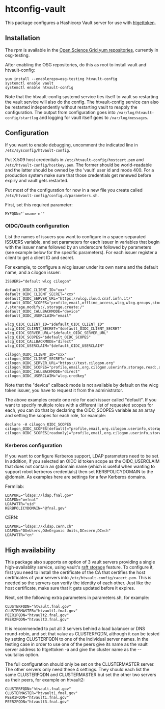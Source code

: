 # htconfig-vault
This package configures a Hashicorp Vault server for use with 
[htgettoken](https://github.com/fermitools/htgettoken).

## Installation

The rpm is available in the
[Open Science Grid yum repositories](https://opensciencegrid.org/docs/common/yum/#install-the-osg-repositories), currently in osg-testing.

After enabling the OSG repositories, do this as root to install vault
and htvault-config:
```
yum install --enablerepo=osg-testing htvault-config
systemctl enable vault
systemctl enable htvault-config
```

Note that the htvault-config systemd service ties itself to vault so
restarting the vault service will also do the config.  The
htvault-config service can also be restarted independently without
restarting vault to reapply the configuration.  The output from
configuration goes into `/var/log/htvault-config/startlog` and logging
for vault itself goes to `/var/log/messages`. 

## Configuration

If you want to enable debugging, uncomment the indicated line in
`/etc/sysconfig/htvault-config`.

Put X.509 host credentials in `/etc/htvault-config/hostcert.pem`
and `/etc/htvault-config/hostkey.pem`.  The former should be
world-readable and the latter should be owned by the
'vault' user id and mode 400.  For a production system make sure that
those credentials get renewed before expiry and vault gets restarted.

Put most of the configuration for now in a new file you create
called `/etc/htvault-config/config.d/parameters.sh`.

First, set this required parameter:
```
MYFQDN="`uname-n`"
```

### OIDC/Oauth configuration

List the names of issuers you want to configure in a space-separated
ISSUERS variable, and set parameters for each issuer in variables that
begin with the issuer name followed by an underscore followed by
parameters (see example below for the specific parameters).  For each
issuer register a client to get a client ID and secret.

For example, to configure a wlcg issuer under its own name and the
default name, and a cilogon issuer:
```
ISSUERS="default wlcg cilogon"

default_OIDC_CLIENT_ID="xxx" 
default_OIDC_CLIENT_SECRET="xxx"
default_OIDC_SERVER_URL="https://wlcg.cloud.cnaf.infn.it/"
default_OIDC_SCOPES="profile,email,offline_access,wlcg,wlcg.groups,storage.read:
/,storage.modify:/,storage.create:/"
default_OIDC_CALLBACKMODE="device"
default_OIDC_USERCLAIM="email"

wlcg_OIDC_CLIENT_ID="$default_OIDC_CLIENT_ID" 
wlcg_OIDC_CLIENT_SECRET="$default_OIDC_CLIENT_SECRET"
wlcg_OIDC_SERVER_URL="$default_OIDC_SERVER_URL"
wlcg_OIDC_SCOPES="$default_OIDC_SCOPES"
wlcg_OIDC_CALLBACKMODE="direct"
wlcg_OIDC_USERCLAIM="$default_OIDC_USERCLAIM"

cilogon_OIDC_CLIENT_ID="xxx"
cilogon_OIDC_CLIENT_SECRET="xxx"
cilogon_OIDC_SERVER_URL="https://test.cilogon.org"
cilogon_OIDC_SCOPES="profile,email,org.cilogon.userinfo,storage.read:,storage.create:"
cilogon_OIDC_CALLBACKMODE="direct"
cilogon_OIDC_USERCLAIM="wlcg.credkey"
```

Note that the "device" callback mode is not available by default on the
wlcg token issuer, you have to request it from the administrator.

The above examples create one role for each issuer called "default".
If you want to specify multiple roles with a different list of
requested scopes for each, you can do that by declaring the
OIDC_SCOPES variable as an array and setting the scopes for each
role, for example:
```
declare -A cilogon_OIDC_SCOPES
cilogon_OIDC_SCOPES[default]="profile,email,org.cilogon.userinfo,storage.read:,storage.create:"
cilogon_OIDC_SCOPES[readonly]="profile,email,org.cilogon.userinfo,storage.read:"
```

### Kerberos configuration

If you want to configure Kerberos support, LDAP parameters need to be
set.  In addition, if you selected an OIDC id token scope as the
OIDC_USERCLAIM that does not contain an @domain name (which is useful
when wanting to support robot kerberos credentials) then set
KERBPOLICYDOMAIN to the @domain.  As examples here are settings for a
few Kerberos domains.

Fermilab:
```
LDAPURL="ldaps://ldap.fnal.gov"
LDAPDN="o=fnal"
LDAPATTR="uid"
KERBPOLICYDOMAIN="@fnal.gov"
```

CERN:
```
LDAPURL="ldaps://xldap.cern.ch"
LDAPDN="OU=Users,OU=Organic Units,DC=cern,DC=ch"
LDAPATTR="cn"
```

## High availability

This package also supports an option of 3 vault servers providing a
single high-availablity service, using vault's
[raft storage](https://learn.hashicorp.com/tutorials/vault/raft-storage)
feature.  To configure it, first you need to install the certificate of
the CA that certifies the host certificates of your servers into
`/etc/htvault-config/cacert.pem`.  This is needed so the servers can
verify the identity of each other.  Just like the host certificate, make
sure that it gets updated before it expires.

Next, set the following extra parameters in parameters.sh, for example:
```
CLUSTERFQDN="htvault.fnal.gov"
CLUSTERMASTER="htvault1.fnal.gov"
PEER1FQDN="htvault2.fnal.gov"
PEER2FQDN="htvault3.fnal.gov"
```

It is recommended to put all 3 servers behind a load balancer or DNS
round-robin, and set that value as CLUSTERFQDN, although it can be
tested by setting CLUSTERFQDN to one of the individual server names.
In the testing case in order to use one of the peers give its name as
the vault server address to htgettoken -a and give the cluster name as
the --vaultalias option.

The full configuration should only be set on the CLUSTERMASTER server.
The other servers only need these 4 settings.  They should each list the
same CLUSTERFQDN and CLUSTERMASTER but set the other two servers as
their peers, for example on htvault2:
```
CLUSTERFQDN="htvault.fnal.gov"
CLUSTERMASTER="htvault1.fnal.gov"
PEER1FQDN="htvault1.fnal.gov"
PEER2FQDN="htvault3.fnal.gov"
```
